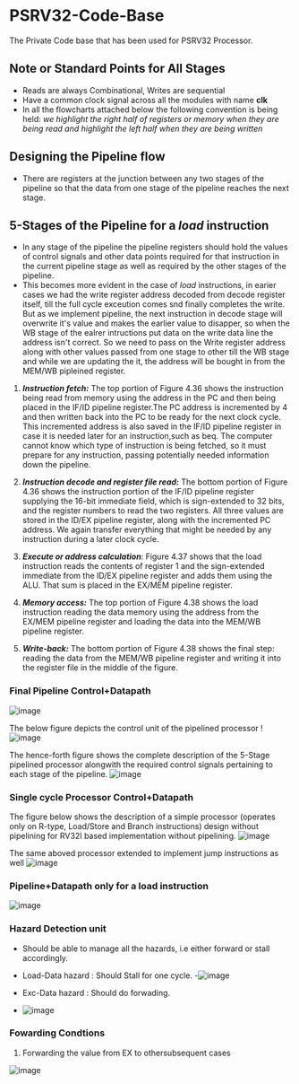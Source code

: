 # PSRV32-Code-Base
The Private Code base that has been used for PSRV32 Processor.

## Note or Standard Points for All Stages
- Reads are always Combinational, Writes are sequential
- Have a common clock signal across all the modules with name **clk**
- In all the flowcharts attached below the following convention is being held: *we highlight the right half of registers or memory when they are
being read and highlight the left half when they are being written*

## Designing the Pipeline flow
- There are registers at the junction between any two stages of the pipeline so that the data from one stage of the pipeline reaches the next stage.

## 5-Stages of the Pipeline for a *load* instruction
- In any stage of the pipeline the pipeline registers should hold the values of control signals and other data points required for that instruction in the current pipeline stage as well as required by the other stages of the pipeline. 
- This becomes more evident in the case of *load* instructions, in earier cases we had the write register address decoded from decode register itself, till the full cycle exceution comes snd finally completes the write. But as we implement pipeline, the next instruction in decode stage will overwrite it's value and makes the earlier value to disapper, so when the WB stage of the ealrer intructions put data on the write data line the address isn't correct. So we need to pass on the Write register address along with other values passed from one stage to other till the WB stage and while we are updating the it, the address will be bought in from the MEM/WB pipleined register.

1. ***Instruction fetch:*** The top portion of Figure 4.36 shows the instruction being read from memory using the address in the PC and then being placed in the IF/ID pipeline register.The PC address is incremented by 4 and then written back into the PC to be ready for the next clock cycle. This incremented address is also saved in the IF/ID pipeline register in case it is needed later for an instruction,such as beq. The computer cannot know which type of instruction is being fetched, so it must prepare for any instruction, passing potentially needed information down the pipeline.

2. ***Instruction decode and register file read:*** The bottom portion of Figure 4.36 shows the instruction portion of the IF/ID pipeline register supplying the 16-bit immediate field, which is sign-extended to 32 bits, and the register numbers to read the two registers. All three values are stored in the ID/EX pipeline register, along with the incremented PC address. We again transfer everything that might be needed by any instruction during a later clock cycle.

3. ***Execute or address calculation***: Figure 4.37 shows that the load instruction reads the contents of register 1 and the sign-extended immediate from the
ID/EX pipeline register and adds them using the ALU. That sum is placed in the EX/MEM pipeline register.

4. ***Memory access:*** The top portion of Figure 4.38 shows the load instruction reading the data memory using the address from the EX/MEM pipeline register and loading the data into the MEM/WB pipeline register.

5. ***Write-back:*** The bottom portion of Figure 4.38 shows the final step: reading the data from the MEM/WB pipeline register and writing it into the register file in the middle of the figure.

### Final Pipeline Control+Datapath
![image](https://user-images.githubusercontent.com/64090461/127973794-6788ecbb-c25b-4304-9fd5-c17138abe390.png)

The below figure depicts the control unit of the pipelined processor
!![image](https://user-images.githubusercontent.com/64090461/128132304-a5c9bb69-fdd9-4718-a1ff-cb36cae16c5c.png)

The hence-forth figure shows the complete description of the 5-Stage pipelined processor alongwith the required control signals pertaining to each stage of the pipeline.
![image](https://user-images.githubusercontent.com/64090461/128133281-7fe4500e-331a-4585-94c4-5ee8121e3bab.png)

### Single cycle Processor Control+Datapath
The figure below shows the description of a simple processor (operates only on R-type, Load/Store and Branch instructions) design without pipelining for RV32I based implementation without pipelining.
![image](https://user-images.githubusercontent.com/64090461/128110276-a844d89f-4e30-40e9-911f-cb2f222c8954.png)

The same aboved processor extended to implement jump instructions as well
![image](https://user-images.githubusercontent.com/64090461/128113806-cc7db23b-0b7f-466d-95c0-0c3280e972bb.png)

### Pipeline+Datapath only for a load instruction
![image](https://user-images.githubusercontent.com/64090461/128129210-965a0cc1-7e60-4204-8f7f-7043cf1aa4ab.png)

### Hazard Detection unit
- Should be able to manage all the hazards, i.e either forward or stall accordingly.
- Load-Data hazard : Should Stall for one cycle. 
-![image](https://user-images.githubusercontent.com/64090461/128115271-d7c425bf-547c-4f72-84c9-3040164a87cb.png)

- Exc-Data hazard : Should do forwading. 
- ![image](https://user-images.githubusercontent.com/64090461/128115241-2dd09047-0854-41d2-83d1-a93461a66c5c.png)


### Fowarding Condtions
1. Forwarding the value from EX to othersubsequent cases

![image](https://user-images.githubusercontent.com/64090461/128159051-666d96cb-695a-4822-8ec8-cbc05d9c132f.png)
